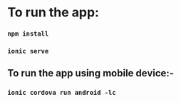 # To run the app:
### `npm install`
### `ionic serve`

## To run the app using mobile device:-
### `ionic cordova run android -lc` 
